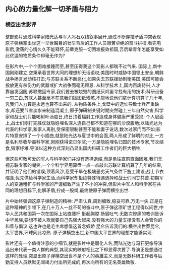 ## 内心的力量化解一切矛盾与阻力
### 横空出世影评
整部影片通过科学家陆光达与军人冯石双线叙事展开,通过不断穿插矛盾冲突表现原子弹横空出世这一举世瞩目的壮举背后的工作人员艰苦卓绝的奋斗拼搏.看完电影后,激荡的心情久久不能释怀,前辈克服一切困难报效祖国,吾后辈青年怎能享受如此优渥的物质条件却毫无作为?

在影片中,一个个困难接踵而至,甚至压得我这个观影人都喘不过气来. 国际上,新中国刚刚建立,空秉承着世界大同的理想却无话语权;美国时时威胁中国领土安全,朝鲜战争扬言发动核打击;与苏联关系不断恶化,如果失去苏联援助制衡美国,美国可能会投放更有杀伤力的武器或扩大战争而毫无顾忌. 从科学技术上,国内百废待兴,人才靠自发回国;苏联撤回专家,我们要去被烧毁的图纸灰烬里寻找有用的技术;科研设备一穷二白,苏联人甚至毫不在意我们捡图纸残骸,不屑地说他们拿计算机算了几十年,凭我们人力算是永远也算不出来的. 从物质条件上,戈壁中的选址导致士兵严重缺水,却还要节省淡水来制造混凝土;原子弹研制关键时期突然碰上三年自然灾害,科学家和战士们只能喝树叶汤度日,终日顶着辐射工作造成身体健康严重受损; 个人层面上,战士们刚打完胜仗就隐姓埋名深入连自己都不知道在哪的沙漠腹地;以陆光达为代表的科学家,和家人离别,受保密限制甚至不能和妻子说话,数次过家门而不如;影片特意安排了一个小插曲,就是陆光达与夏世中的会面,两人形成了鲜明的对比,一方是名利尽收华裔科学家,刚刚获得诺贝尔奖;一方是隐姓埋名归国的技术专家,节衣缩食,毁家纾难.导演以这种方式深刻凸显出国内科研工作者们的巨大牺牲.

但这些可敬可爱的军人与科学家们并没有选择退缩,而是勇往直前直面困难.我们无视苏联专家的嘲笑,一个个科学界用算盘一点一点敲出苏联计算机算了几年的结果,并证明了他们的错误;顶着风沙,忍受干旱在极端恶劣天气条件下施工建设;战士节衣缩食,优先供给科学家生活,而科学家却拒绝特殊待遇选择和战士们同甘共苦.初期军人的变通粗犷与科学家的严谨细致产生了不小的冲突,但影片中军人和科学家在共同的理想目标下,化解矛盾,拧成一股绳,最终使原子弹而横空出世.

片中始终强调这原子弹制造的精神: 严肃认真,周到细致,稳妥可靠,万无一失.正是在这种精神的引领下,在几十万人一丝不苟的奋斗中,原子弹这项旷世工程得以问世,中华人民共和国第一次在国际上站直腰杆 挺起胸膛 扬眉吐气.无数次惨痛的教训告诉中华民族,要想不被人欺就要自己先强大起来,没有强大的力量支撑没有人会管你的和善与倡议.这也许也是毛主席想借这首念奴娇 昆仑告诉我们的:横空出世莽昆仑,太平世界,环球同此凉热. 原子弹横空出世,新中国太平世界的理想才能够实现.

影片还有一个值得注意的小细节,就是影片中是弱化人名;而陆光达与冯石更像导演选出来代表一类人群的典型,其现实的映射相比之下却显得次要了.导演正是想通过这样的处理,突显出原子弹横空出世不是个人的英雄主义,而是无数科研工作者与后勤支持人员默默无闻竭力付出所完成的,再次向所有的无名英雄致敬.
